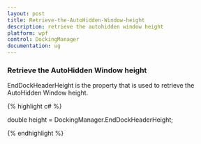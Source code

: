 ```yaml
---
layout: post
title: Retrieve-the-AutoHidden-Window-height
description: retrieve the autohidden window height
platform: wpf
control: DockingManager
documentation: ug
---
```


### Retrieve the AutoHidden Window height

EndDockHeaderHeight is the property that is used to retrieve the AutoHidden Window height.



{% highlight c# %}

double height = DockingManager.EndDockHeaderHeight;

{% endhighlight %}

